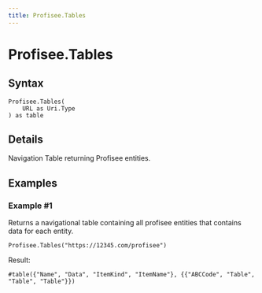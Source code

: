 ```yaml
---
title: Profisee.Tables
---
```


# Profisee.Tables



## Syntax

```powerquery
Profisee.Tables(
    URL as Uri.Type
) as table
```


## Details

Navigation Table returning Profisee entities.


## Examples

### Example #1 
Returns a navigational table containing all profisee entities that contains data for each entity.
```powerquery
Profisee.Tables("https://12345.com/profisee")
```

Result: 
```powerquery
#table({"Name", "Data", "ItemKind", "ItemName"}, {{"ABCCode", "Table", "Table", "Table"}})
```



